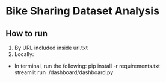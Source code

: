 # Bike Sharing Dataset Analysis

## How to run
1. By URL included inside url.txt
2. Locally:
-    In terminal, run the following:
      pip install -r requirements.txt  
      streamlit run ./dashboard/dashboard.py
     
